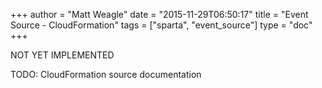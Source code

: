 +++
author = "Matt Weagle"
date = "2015-11-29T06:50:17"
title = "Event Source - CloudFormation"
tags = ["sparta", "event_source"]
type = "doc"
+++

<span class="label label-warning">NOT YET IMPLEMENTED</span>

TODO: CloudFormation source documentation
